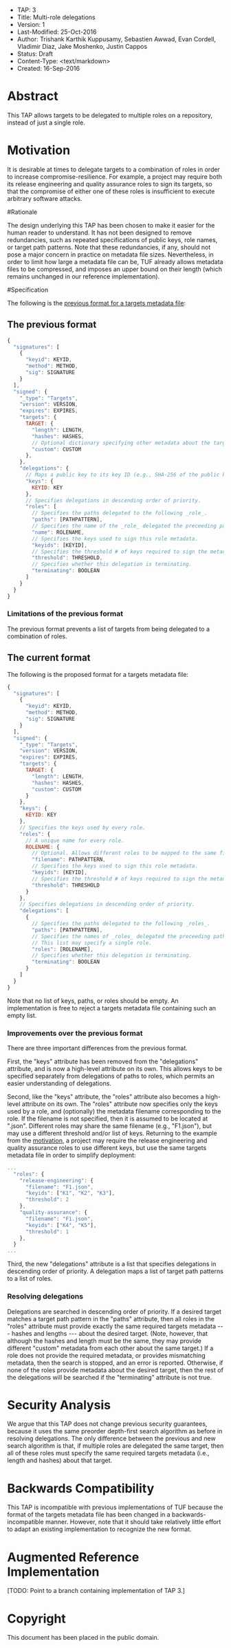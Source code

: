 * TAP: 3
* Title: Multi-role delegations
* Version: 1
* Last-Modified: 25-Oct-2016
* Author: Trishank Karthik Kuppusamy, Sebastien Awwad, Evan Cordell,
          Vladimir Diaz, Jake Moshenko, Justin Cappos
* Status: Draft
* Content-Type: <text/markdown>
* Created: 16-Sep-2016

# Abstract

This TAP allows targets to be delegated to multiple roles on a repository,
instead of just a single role.

# Motivation

It is desirable at times to delegate targets to a combination of roles in order
to increase compromise-resilience.
For example, a project may require both its release engineering and quality
assurance roles to sign its targets, so that the compromise of either one of
these roles is insufficient to execute arbitrary software attacks.

#Rationale

The design underlying this TAP has been chosen to make it easier for the human
reader to understand.
It has not been designed to remove redundancies, such as repeated specifications
of public keys, role names, or target path patterns.
Note that these redundancies, if any, should not pose a major concern in
practice on metadata file sizes.
Nevertheless, in order to limit how large a metadata file can be, TUF already
allows metadata files to be compressed, and imposes an upper bound on their
length (which remains unchanged in our reference implementation).

#Specification

The following is the [previous format for a targets metadata file](https://github.com/theupdateframework/tuf/blob/f57a0bb1a95579094a0324d4153f812a262d15e3/docs/tuf-spec.0.9.txt):

## The previous format

```Javascript
{
  "signatures": [
    {
      "keyid": KEYID,
      "method": METHOD,
      "sig": SIGNATURE
    }
  ],
  "signed": {
    "_type": "Targets",
    "version": VERSION,
    "expires": EXPIRES,
    "targets": {
      TARGET: {
        "length": LENGTH,
        "hashes": HASHES,
        // Optional dictionary specifying other metadata about the target.
        "custom": CUSTOM
      },
    },
    "delegations": {
      // Maps a public key to its key ID (e.g., SHA-256 of the public key.)
      "keys": {
        KEYID: KEY
      },
      // Specifies delegations in descending order of priority.
      "roles": [
        // Specifies the paths delegated to the following _role_.
        "paths": [PATHPATTERN],
        // Specifies the name of the _role_ delegated the preceeding paths.
        "name": ROLENAME,
        // Specifies the keys used to sign this role metadata.
        "keyids": [KEYID],
        // Specifies the threshold # of keys required to sign the metadata.
        "threshold": THRESHOLD,
        // Specifies whether this delegation is terminating.
        "terminating": BOOLEAN
      ]
    }
  }
}
```

### Limitations of the previous format

The previous format prevents a list of targets from being delegated to a
combination of roles.

## The current format

The following is the proposed format for a targets metadata file:

```Javascript
{
  "signatures": [
    {
      "keyid": KEYID,
      "method": METHOD,
      "sig": SIGNATURE
    }
  ],
  "signed": {
    "_type": "Targets",
    "version": VERSION,
    "expires": EXPIRES,
    "targets": {
      TARGET: {
        "length": LENGTH,
        "hashes": HASHES,
        "custom": CUSTOM
      }
    },
    "keys": {
      KEYID: KEY  
    },
    // Specifies the keys used by every role.
    "roles": {
      // A unique name for every role.
      ROLENAME: {
        // Optional. Allows different roles to be mapped to the same file.
        "filename": PATHPATTERN,
        // Specifies the keys used to sign this role metadata.
        "keyids": [KEYID],
        // Specifies the threshold # of keys required to sign the metadata.
        "threshold": THRESHOLD
      }
    },
    // Specifies delegations in descending order of priority.
    "delegations": [
      {
        // Specifies the paths delegated to the following _roles_.
        "paths": [PATHPATTERN],
        // Specifies the names of _roles_ delegated the preceeding paths.
        // This list may specify a single role.
        "roles": [ROLENAME],
        // Specifies whether this delegation is terminating.
        "terminating": BOOLEAN
      }
    ]
  }
}
```

Note that no list of keys, paths, or roles should be empty.
An implementation is free to reject a targets metadata file containing such an
empty list.

### Improvements over the previous format

There are three important differences from the previous format.

First, the "keys" attribute has been removed from the "delegations" attribute,
and is now a high-level attribute on its own.
This allows keys to be specified separately from delegations of paths to roles,
which permits an easier understanding of delegations.

Second, like the "keys" attribute, the "roles" attribute also becomes a
high-level attribute on its own.
The "roles" attribute now specifies only the keys used by a role, and
(optionally) the metadata filename corresponding to the role.
If the filename is not specified, then it is assumed to be located at
"<ROLENAME>.json".
Different roles may share the same filename (e.g., "F1.json"), but may use a
different threshold and/or list of keys.
Returning to the example from the [motivation](#motivation), a project may
require the release engineering and quality assurance roles to use different
keys, but use the same targets metadata file in order to simplify deployment:

```Javascript
...
  "roles": {
    "release-engineering": {
      "filename": "F1.json",
      "keyids": ["K1", "K2", "K3"],
      "threshold": 2
    },
    "quality-assurance": {
      "filename": "F1.json",
      "keyids": ["K4", "K5"],
      "threshold": 1
    },
  }
...
```

Third, the new "delegations" attribute is a list that specifies delegations
in descending order of priority.
A delegation maps a list of target path patterns to a list of roles.

### Resolving delegations

Delegations are searched in descending order of priority.
If a desired target matches a target path pattern in the "paths" attribute,
then all roles in the "roles" attribute must provide exactly the same required
targets metadata --- hashes and lengths --- about the desired target.
(Note, however, that although the hashes and length must be the same, they may
provide different "custom" metadata from each other about the same target.)
If a role does not provide the required metadata, or provides mismatching
metadata, then the search is stopped, and an error is reported.
Otherwise, if none of the roles provide metadata about the desired target, then
the rest of the delegations will be searched if the "terminating" attribute is
not true.

# Security Analysis

We argue that this TAP does not change previous security guarantees, because it
uses the same preorder depth-first search algorithm as before in resolving
delegations.
The only difference between the previous and new search algorithm is that, if
multiple roles are delegated the same target, then all of these roles must
specify the same required targets metadata (i.e., length and hashes) about that
target.

# Backwards Compatibility

This TAP is incompatible with previous implementations of TUF because the format
of the targets metadata file has been changed in a backwards-incompatible
manner.
However, note that it should take relatively little effort to adapt an existing
implementation to recognize the new format.

# Augmented Reference Implementation

[TODO: Point to a branch containing implementation of TAP 3.]

# Copyright

This document has been placed in the public domain.
